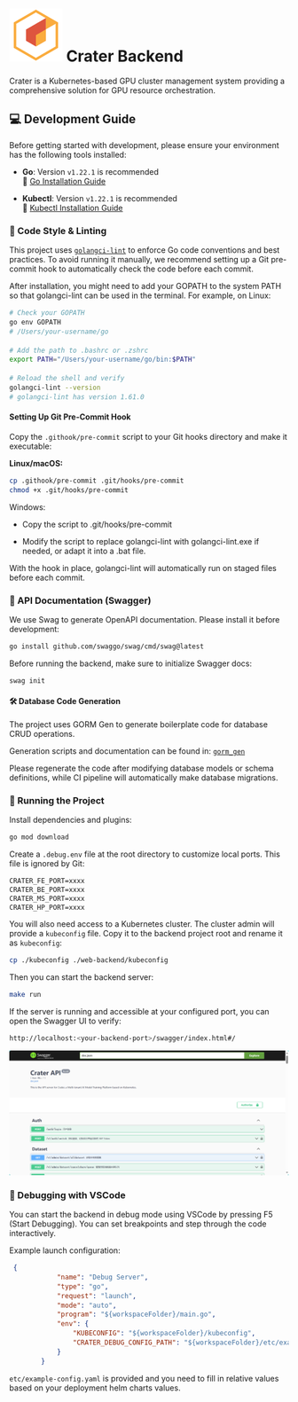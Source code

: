 # ![Crater Backend](./docs/image/icon.png) Crater Backend
Crater is a Kubernetes-based GPU cluster management system providing a comprehensive solution for GPU resource orchestration.

## 💻 Development Guide

Before getting started with development, please ensure your environment has the following tools installed:

- **Go**: Version `v1.22.1` is recommended  
  📖 [Go Installation Guide](https://go.dev/doc/install)

- **Kubectl**: Version `v1.22.1` is recommended  
  📖 [Kubectl Installation Guide](https://kubernetes.io/docs/tasks/tools/)

### 📐 Code Style & Linting

This project uses [`golangci-lint`](https://golangci-lint.run/) to enforce Go code conventions and best practices. To avoid running it manually, we recommend setting up a Git pre-commit hook to automatically check the code before each commit.

After installation, you might need to add your GOPATH to the system PATH so that golangci-lint can be used in the terminal. For example, on Linux:

```bash
# Check your GOPATH
go env GOPATH
# /Users/your-username/go

# Add the path to .bashrc or .zshrc
export PATH="/Users/your-username/go/bin:$PATH"

# Reload the shell and verify
golangci-lint --version
# golangci-lint has version 1.61.0
```
#### Setting Up Git Pre-Commit Hook

Copy the `.githook/pre-commit` script to your Git hooks directory and make it executable:

**Linux/macOS:**
```bash
cp .githook/pre-commit .git/hooks/pre-commit
chmod +x .git/hooks/pre-commit
```
Windows:

* Copy the script to .git/hooks/pre-commit

* Modify the script to replace golangci-lint with golangci-lint.exe if needed, or adapt it into a .bat file.

With the hook in place, golangci-lint will automatically run on staged files before each commit.

### 📄 API Documentation (Swagger)
We use Swag to generate OpenAPI documentation. Please install it before development:
```bash
go install github.com/swaggo/swag/cmd/swag@latest
```
Before running the backend, make sure to initialize Swagger docs:
```bash
swag init
```

#### 🛠️ Database Code Generation
The project uses GORM Gen to generate boilerplate code for database CRUD operations.

Generation scripts and documentation can be found in: [`gorm_gen`](./cmd/gorm-gen/README.md)

Please regenerate the code after modifying database models or schema definitions, while CI pipeline will automatically make database migrations.

### 🚀 Running the Project
Install dependencies and plugins:
```bash
go mod download
```

Create a `.debug.env` file at the root directory to customize local ports. This file is ignored by Git:

```env
CRATER_FE_PORT=xxxx
CRATER_BE_PORT=xxxx
CRATER_MS_PORT=xxxx
CRATER_HP_PORT=xxxx
```
You will also need access to a Kubernetes cluster. The cluster admin will provide a `kubeconfig` file. Copy it to the backend project root and rename it as `kubeconfig`:
```bash
cp ./kubeconfig ./web-backend/kubeconfig
```
Then you can start the backend server:

```bash
make run
```
If the server is running and accessible at your configured port, you can open the Swagger UI to verify:
```bash
http://localhost:<your-backend-port>/swagger/index.html#/
```
![Swagger UI](./docs/image/swag.png)

### 🐞 Debugging with VSCode
You can start the backend in debug mode using VSCode by pressing F5 (Start Debugging). You can set breakpoints and step through the code interactively.

Example launch configuration:
```json
 {
            "name": "Debug Server",
            "type": "go",
            "request": "launch",
            "mode": "auto",
            "program": "${workspaceFolder}/main.go",
            "env": {
                "KUBECONFIG": "${workspaceFolder}/kubeconfig",
                "CRATER_DEBUG_CONFIG_PATH": "${workspaceFolder}/etc/example-config.yaml",
            }
        }
```
`etc/example-config.yaml` is provided and you need to fill in relative values based on your deployment helm charts values.
